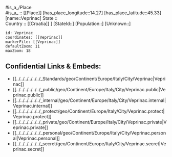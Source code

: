 ﻿---
location: [45.33,14.27] 
mapzoom: [7,12] 
mapmarker: city 
type: City
tags:
- geo/City


SpocWebEntityId: 35245
isDeleted: false
confidential: public

---
#is_a_/Place  
#is_a_ :: [[Place]] 
[has_place_longitude::14.27] 
[has_place_latitude::45.33] 
[name::Veprinac] 
State ::  
Country :: [[Croatia]] ] 
[StateId::] 
[Population::] 
[Unknown::] 


```leaflet
id: Veprinac
coordinates: [[Veprinac]] 
markerFile: [[Veprinac]] 
defaultZoom: 11 
maxZoom: 18
```


## Confidential Links & Embeds: 
- [[../../../../../../_Standards/geo/Continent/Europe/Italy/City/Veprinac|Veprinac]] 
- [[../../../../../../_public/geo/Continent/Europe/Italy/City/Veprinac.public|Veprinac.public]] 
- [[../../../../../../_internal/geo/Continent/Europe/Italy/City/Veprinac.internal|Veprinac.internal]] 
- [[../../../../../../_protect/geo/Continent/Europe/Italy/City/Veprinac.protect|Veprinac.protect]] 
- [[../../../../../../_private/geo/Continent/Europe/Italy/City/Veprinac.private|Veprinac.private]] 
- [[../../../../../../_personal/geo/Continent/Europe/Italy/City/Veprinac.personal|Veprinac.personal]] 
- [[../../../../../../_secret/geo/Continent/Europe/Italy/City/Veprinac.secret|Veprinac.secret]] 

